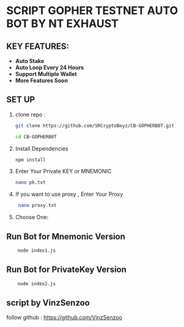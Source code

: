 # SCRIPT GOPHER TESTNET  AUTO BOT BY NT EXHAUST

## KEY FEATURES:
- **Auto Stake** 
- **Auto Loop Every 24 Hours**
- **Support Multiple Wallet**
- **More Features Soon** 

## SET UP 
1. clone repo : 

	```bash
	git clone https://github.com/SRCryptoBoyz/CB-GOPHERB0T.git
	```

	```bash
	cd CB-GOPHERB0T
	```


2. Install Dependencies
	```bash
	npm install
	```


3. Enter Your Private KEY  or MNEMONIC
	```bash
	nano pk.txt
	```


4. If you want to use proxy , Enter Your Proxy
   ```bash
	nano proxy.txt
	```

5. Choose One: 
## Run Bot for Mnemonic Version
```bash
	node index1.js
```


## Run Bot for PrivateKey Version
```bash
	node index2.js
```


## script by VinzSenzoo
follow github : 
https://github.com/VinzSenzoo
